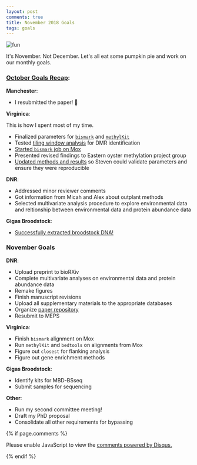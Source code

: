 ```yaml
---
layout: post
comments: true
title: November 2018 Goals
tags: goals
---
```


![fun](https://az616578.vo.msecnd.net/files/2016/11/01/636136293419616000-748552172_funny-Cinderella-clock-Halloween-Christmas.jpg)

It's November. Not December. Let's all eat some pumpkin pie and work on our monthly goals.

### [October Goals Recap](https://yaaminiv.github.io/October-2018-Goals/):

**Manchester**:

- I resubmitted the paper! :tada:

**Virginica**:

This is how I spent most of my time.

- Finalized parameters for [`bismark`](https://yaaminiv.github.io/DML-Analysis-Part10/) and [`methylKit`](https://yaaminiv.github.io/DML-Analysis-Part13/)
- Tested [tiling window analysis](https://yaaminiv.github.io/DML-Analysis-Part14/) for DMR identification
- [Started `bismark` job on Mox](https://yaaminiv.github.io/DML-Analysis-Part12/)
- Presented revised findings to Eastern oyster methylation project group
- [Updated methods and results](https://docs.google.com/document/d/1gOMJrnhs4D-jCKWlJK2tm0Z27IrSqMkmc7K1pDBmqi0/edit#heading=h.rvy9kvngu2ef) so Steven could validate parameters and ensure they were reproducible

**DNR**:

- Addressed minor reviewer comments
- Got information from Micah and Alex about outplant methods
- Selected multivariate analysis procedure to explore environmental data and reltionship between environmental data and protein abundance data

**Gigas Broodstock**:

- [Successfully extracted broodstock DNA!](https://yaaminiv.github.io/Gigas-Broodstock-DNA-Extraction-Part9/)

### November Goals

**DNR**:

- Upload preprint to bioRXiv
- Complete multivariate analyses on environmental data and protein abundance data
- Remake figures
- Finish manuscript revisions
- Upload all supplementary materials to the appropriate databases
- Organize [paper repository](https://github.com/RobertsLab/paper-gigas-DNR-proteomics)
- Resubmit to MEPS

**Virginica**:

- Finish `bismark` alignment on Mox
- Run `methylKit` and `bedtools` on alignments from Mox
- Figure out `closest` for flanking analysis
- Figure out gene enrichment methods

**Gigas Broodstock**:

- Identify kits for MBD-BSseq
- Submit samples for sequencing

**Other**:

- Run my second committee meeting!
- Draft my PhD proposal
- Consolidate all other requirements for bypassing

{% if page.comments %}

<div id="disqus_thread"></div>
<script>

/**
*  RECOMMENDED CONFIGURATION VARIABLES: EDIT AND UNCOMMENT THE SECTION BELOW TO INSERT DYNAMIC VALUES FROM YOUR PLATFORM OR CMS.
*  LEARN WHY DEFINING THESE VARIABLES IS IMPORTANT: https://disqus.com/admin/universalcode/#configuration-variables*/
/*
var disqus_config = function () {
this.page.url = PAGE_URL;  // Replace PAGE_URL with your page's canonical URL variable
this.page.identifier = PAGE_IDENTIFIER; // Replace PAGE_IDENTIFIER with your page's unique identifier variable
};
*/
(function() { // DON'T EDIT BELOW THIS LINE
var d = document, s = d.createElement('script');
s.src = 'https://the-responsible-grad-student.disqus.com/embed.js';
s.setAttribute('data-timestamp', +new Date());
(d.head || d.body).appendChild(s);
})();
</script>
<noscript>Please enable JavaScript to view the <a href="https://disqus.com/?ref_noscript">comments powered by Disqus.</a></noscript>

{% endif %}

<script id="dsq-count-scr" src="//the-responsible-grad-student.disqus.com/count.js" async></script>
